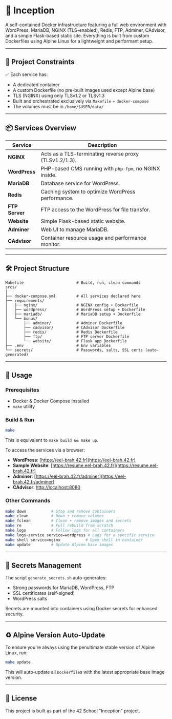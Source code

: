 # 🐳 Inception

A self-contained Docker infrastructure featuring a full web environment with WordPress, MariaDB, NGINX (TLS-enabled), Redis, FTP, Adminer, CAdvisor, and a simple Flask-based static site. Everything is built from custom Dockerfiles using Alpine Linux for a lightweight and performant setup.

---

## 📜 Project Constraints

✅ Each service has:
- A dedicated container
- A custom Dockerfile (no pre-built images used except Alpine base)
- TLS (NGINX) using only TLSv1.2 or TLSv1.3
- Built and orchestrated exclusively via `Makefile` + `docker-compose`
- The volumes must be in `/home/$USER/data/`

---

## 📦 Services Overview

| Service        | Description                                                                 |
|----------------|-----------------------------------------------------------------------------|
| **NGINX**      | Acts as a TLS-terminating reverse proxy (TLSv1.2/1.3).                      |
| **WordPress**  | PHP-based CMS running with `php-fpm`, no NGINX inside.                      |
| **MariaDB**    | Database service for WordPress.                                             |
| **Redis**      | Caching system to optimize WordPress performance.                           |
| **FTP Server** | FTP access to the WordPress for file transfor.                              |
| **Website**    | Simple Flask-based static website.                                          |
| **Adminer**    | Web UI to manage MariaDB.                                                   |
| **CAdvisor**   | Container resource usage and performance monitor.                           |

---

## 🛠️ Project Structure

```
Makefile                       # Build, run, clean commands
srcs/
│
├── docker-compose.yml         # All services declared here
├── requirements/
│   ├── nginx/                 # NGINX config + Dockerfile
│   ├── wordpress/             # WordPress setup + Dockerfile
│   ├── mariadb/               # MariaDB setup + Dockerfile
│   └── bonus/
│       ├── adminer/           # Adminer Dockerfile
│       ├── cadvisor/          # CAdvisor Dockerfile
│       ├── redis/             # Redis Dockerfile
│       ├── ftp/               # FTP server Dockerfile
│       └── website/           # Flask app Dockerfile
├── .env                       # Env variables 
└── secrets/                   # Passwords, salts, SSL certs (auto-generated)
```

---

## 🧪 Usage

### Prerequisites

- Docker & Docker Compose installed
- `make` utility

### Build & Run

```bash
make
```

This is equivalent to `make build && make up`.

To access the services via a browser:
- **WordPress**: [https://eel-brah.42.fr](https://eel-brah.42.fr)  
- **Sample Website**: [https://resume.eel-brah.42.fr](https://resume.eel-brah.42.fr)  
- **Adminer**: [https://eel-brah.42.fr/adminer](https://eel-brah.42.fr/adminer)  
- **CAdvisor**: [http://localhost:8080](http://localhost:8080)  


### Other Commands

```bash
make down           # Stop and remove containers
make clean          # Down + remove volumes
make fclean         # Clean + remove images and secrets
make re             # Full rebuild from scratch
make logs           # Follow logs for all containers
make logs-service service=wordpress # Logs for a specific service
make shell service=nginx           # Open shell in container
make update         # Update Alpine base images
```

---

## 🔐 Secrets Management

The script `generate_secrets.sh` auto-generates:

- Strong passwords for MariaDB, WordPress, FTP
- SSL certificates (self-signed)
- WordPress salts

Secrets are mounted into containers using Docker secrets for enhanced security.

---

## ♻️ Alpine Version Auto-Update

To ensure you're always using the penultimate stable version of Alpine Linux, run:

```bash
make update
```

This will auto-update all `Dockerfile`s with the latest appropriate base image version.

---

## 📜 License

This project is built as part of the 42 School "Inception" project.

